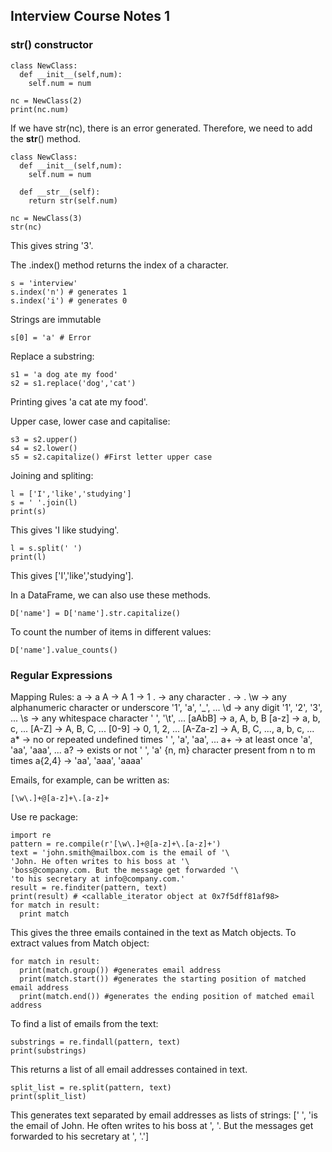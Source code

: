 ## Interview Course Notes 1
### str() constructor
```
class NewClass:
  def __init__(self,num):
    self.num = num

nc = NewClass(2)
print(nc.num)
```

If we have str(nc), there is an error generated.
Therefore, we need to add the __str__() method.
```
class NewClass:
  def __init__(self,num):
    self.num = num
  
  def __str__(self):
    return str(self.num)

nc = NewClass(3)
str(nc)
```
This gives string '3'.

The .index() method returns the index of a character.
```
s = 'interview'
s.index('n') # generates 1
s.index('i') # generates 0
```
Strings are immutable
```
s[0] = 'a' # Error
```

Replace a substring:
```
s1 = 'a dog ate my food'
s2 = s1.replace('dog','cat')
```
Printing gives 'a cat ate my food'.

Upper case, lower case and capitalise:
```
s3 = s2.upper()
s4 = s2.lower()
s5 = s2.capitalize() #First letter upper case
```

Joining and spliting:
```
l = ['I','like','studying']
s = ' '.join(l)
print(s)
```
This gives 'I like studying'.
```
l = s.split(' ')
print(l)
```
This gives ['I','like','studying'].

In a DataFrame, we can also use these methods.
```
D['name'] = D['name'].str.capitalize()
```
To count the number of items in different values:
```
D['name'].value_counts()
```

### Regular Expressions
Mapping Rules:
a -> a
A -> A
1 -> 1
. -> any character
\. -> .
\w -> any alphanumeric character or underscore '1', 'a', '_', ...
\d -> any digit '1', '2', '3', ...
\s -> any whitespace character ' ', '\t', ...
[aAbB] -> a, A, b, B
[a-z] -> a, b, c, ...
[A-Z] -> A, B, C, ...
[0-9] -> 0, 1, 2, ...
[A-Za-z] -> A, B, C, ..., a, b, c, ...
a* -> no or repeated undefined times ' ', 'a', 'aa', ...
a+ -> at least once 'a', 'aa', 'aaa', ...
a? -> exists or not ' ', 'a'
{n, m} character present from n to m times a{2,4} -> 'aa', 'aaa', 'aaaa'

Emails, for example, can be written as:
```
[\w\.]+@[a-z]+\.[a-z]+
```

Use re package:
```
import re
pattern = re.compile(r'[\w\.]+@[a-z]+\.[a-z]+')
text = 'john.smith@mailbox.com is the email of '\
'John. He often writes to his boss at '\
'boss@company.com. But the message get forwarded '\
'to his secretary at info@company.com.'
result = re.finditer(pattern, text)
print(result) # <callable_iterator object at 0x7f5dff81af98>
for match in result:
  print match
```
This gives the three emails contained in the text as Match objects.
To extract values from Match object:
```
for match in result:
  print(match.group()) #generates email address
  print(match.start()) #generates the starting position of matched email address
  print(match.end()) #generates the ending position of matched email address
```
To find a list of emails from the text:
```
substrings = re.findall(pattern, text)
print(substrings)
```
This returns a list of all email addresses contained in text.
```
split_list = re.split(pattern, text)
print(split_list)
```
This generates text separated by email addresses as lists of strings:
[' ', 'is the email of John. He often writes to his boss at ', '. But the messages get forwarded to his secretary at ',
'.']
